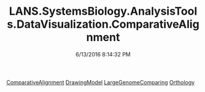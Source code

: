 ﻿---
title: LANS.SystemsBiology.AnalysisTools.DataVisualization.ComparativeAlignment
date: 6/13/2016 8:14:32 PM
---

[ComparativeAlignment](T-LANS.SystemsBiology.AnalysisTools.DataVisualization.ComparativeAlignment.ComparativeAlignment.html)
[DrawingModel](T-LANS.SystemsBiology.AnalysisTools.DataVisualization.ComparativeAlignment.DrawingModel.html)
[LargeGenomeComparing](T-LANS.SystemsBiology.AnalysisTools.DataVisualization.ComparativeAlignment.LargeGenomeComparing.html)
[Orthology](T-LANS.SystemsBiology.AnalysisTools.DataVisualization.ComparativeAlignment.Orthology.html)
